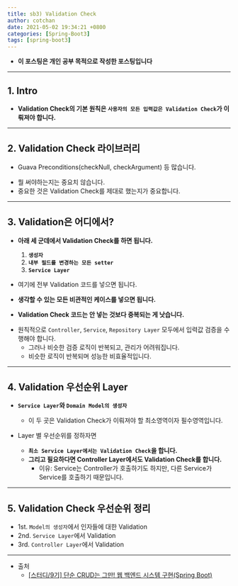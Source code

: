 ```yaml
---
title: sb3) Validation Check 
author: cotchan 
date: 2021-05-02 19:34:21 +0800 
categories: [Spring-Boot3]
tags: [spring-boot3] 
---
```


+ **이 포스팅은 개인 공부 목적으로 작성한 포스팅입니다**

---

## 1. Intro

+ **Validation Check의 기본 원칙은 `사용자의 모든 입력값은 Validation Check`가 이뤄져야 합니다.**

---

## 2. Validation Check 라이브러리 

+ Guava Preconditions(checkNull, checkArgument) 등 많습니다.
- 뭘 써야하는지는 중요치 않습니다.
- 중요한 것은 Validation Check를 제대로 했는지가 중요합니다.

---

## 3. Validation은 어디에서?

+ **아래 세 군데에서 Validation Check를 하면 됩니다.**
  1. **`생성자`**
  2. **`내부 필드를 변경하는 모든 setter`**
  3. **`Service Layer`**

+ 여기에 전부 Validation 코드를 넣으면 됩니다.
+ **생각할 수 있는 모든 비관적인 케이스를 넣으면 됩니다.**
+ **Validation Check 코드는 안 넣는 것보다 중복되는 게 낫습니다.**

- 원칙적으로 `Controller`, `Service`, `Repository Layer` 모두에서 입력값 검증을 수행해야 합니다.
  - 그러나 비슷한 검증 로직이 반복되고, 관리가 어려워집니다.
  - 비슷한 로직이 반복되며 성능한 비효율적입니다.

---

## 4. Validation 우선순위 Layer

+ **`Service Layer`와 `Domain Model의 생성자`**
  + 이 두 곳은 Validation Check가 이뤄져야 할 최소영역이자 필수영역입니다.

+ Layer 별 우선순위를 정하자면 
  + **`최소 Service Layer에서는 Validation Check`을 합니다.**
  + **그리고 필요하다면 Controller Layer에서도 Validation Check를 합니다.**
    - 이유: Service는 Controller가 호출하기도 하지만, 다른 Service가 Service를 호출하기 때문입니다.

---

## 5. Validation Check 우선순위 정리

+ 1st. `Model의 생성자`에서 인자들에 대한 Validation
+ 2nd. `Service Layer`에서 Validation
+ 3rd. `Controller Layer`에서 Validation

---

+ 출처
    + [[스터디/9기] 단순 CRUD는 그만! 웹 백엔드 시스템 구현(Spring Boot)](https://programmers.co.kr/learn/courses/11694) 
